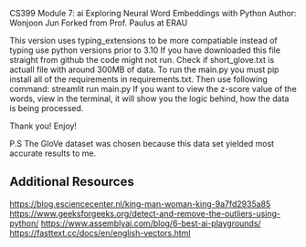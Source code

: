 CS399 Module 7: ai Exploring Neural Word Embeddings with Python
Author: Wonjoon Jun
Forked from Prof. Paulus at ERAU

This version uses typing_extensions to be more compatiable instead of typing use python versions prior to 3.10
If you have downloaded this file straight from github the code might not run. Check if short_glove.txt is actuall file with around 300MB of data.
To run the main.py you must pip install all of the requirements in requirements.txt. Then use following command: streamlit run main.py
If you want to view the z-score value of the words, view in the terminal, it will show you the logic behind, how the data is being processed.

Thank you! Enjoy!

P.S The GloVe dataset was chosen because this data set yielded most accurate results to me.


## Additional Resources
https://blog.esciencecenter.nl/king-man-woman-king-9a7fd2935a85
https://www.geeksforgeeks.org/detect-and-remove-the-outliers-using-python/
https://www.assemblyai.com/blog/6-best-ai-playgrounds/
https://fasttext.cc/docs/en/english-vectors.html